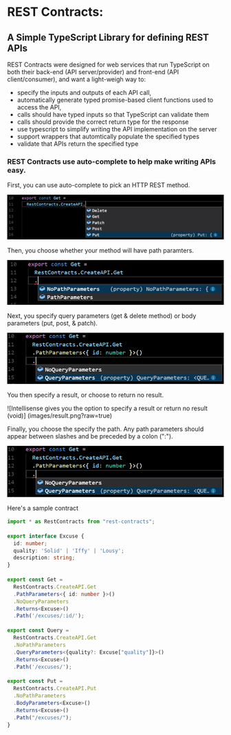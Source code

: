 # REST Contracts:

## A Simple TypeScript Library for defining REST APIs

REST Contracts were designed for web services that run TypeScript on both their back-end (API server/provider) and front-end (API client/consumer), and want a light-weigh way to:
 * specify the inputs and outputs of each API call,
 * automatically generate typed promise-based client functions used to access the API,
  * calls should have typed inputs so that TypeScript can validate them
  * calls should provide the correct return type for the response
 * use typescript to simplify writing the API implementation on the server
  * support wrappers that automtically populate the specified types
  * validate that APIs return the specified type

### REST Contracts use auto-complete to help make writing APIs easy.

First, you can use auto-complete to pick an HTTP REST method.

![Intellisense shows you the Method options avaialble](images/method-choice.png?raw=true)

Then, you choose whether your method will have path paramters.

![Intellisense gives you the option to specify path parameters, or no path parameters](images/get-path-parameters.png?raw=true)

Next, you specify query parameters (get & delete method) or body parameters (put, post, & patch).

![Intellisense gives you the option to specify query/body parameters, or none](images/get-query-parameters.png?raw=true)

You then specify a result, or choose to return no result.

![Intellisense gives you the option to specify a result or return no result (void)]
(images/result.png?raw=true)

Finally, you choose the specify the path.  Any path parameters should appear between slashes and be preceded by a colon (":").

![Intellisense indicates where to specify the path.](images/get-query-parameters.png?raw=true)

Here's a sample contract
```ts
import * as RestContracts from "rest-contracts";

export interface Excuse {
  id: number;
  quality: 'Solid' | 'Iffy' | 'Lousy';
  description: string;
}

export const Get =
  RestContracts.CreateAPI.Get
  .PathParameters<{ id: number }>()
  .NoQueryParameters
  .Returns<Excuse>()
  .Path('/excuses/:id/');

export const Query =
  RestContracts.CreateAPI.Get
  .NoPathParameters
  .QueryParameters<{quality?: Excuse["quality"]}>()
  .Returns<Excuse>()
  .Path('/excuses/');

export const Put =
  RestContracts.CreateAPI.Put
  .NoPathParameters
  .BodyParameters<Excuse>()
  .Returns<Excuse>()
  .Path("/excuses/");
}
```
